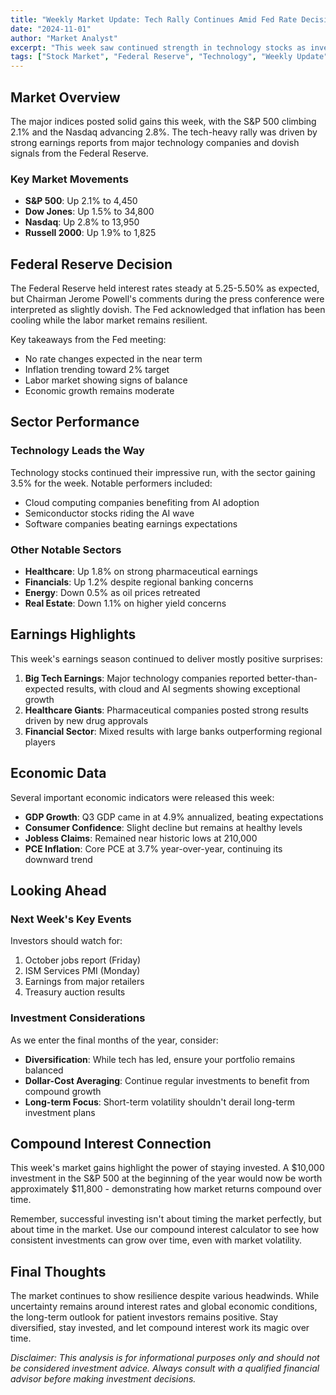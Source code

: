 ```yaml
---
title: "Weekly Market Update: Tech Rally Continues Amid Fed Rate Decision"
date: "2024-11-01"
author: "Market Analyst"
excerpt: "This week saw continued strength in technology stocks as investors digest the Federal Reserve's latest rate decision. Here's what you need to know about the market movements and what to watch for next week."
tags: ["Stock Market", "Federal Reserve", "Technology", "Weekly Update"]
---
```


## Market Overview

The major indices posted solid gains this week, with the S&P 500 climbing 2.1% and the Nasdaq advancing 2.8%. The tech-heavy rally was driven by strong earnings reports from major technology companies and dovish signals from the Federal Reserve.

### Key Market Movements

- **S&P 500**: Up 2.1% to 4,450
- **Dow Jones**: Up 1.5% to 34,800
- **Nasdaq**: Up 2.8% to 13,950
- **Russell 2000**: Up 1.9% to 1,825

## Federal Reserve Decision

The Federal Reserve held interest rates steady at 5.25-5.50% as expected, but Chairman Jerome Powell's comments during the press conference were interpreted as slightly dovish. The Fed acknowledged that inflation has been cooling while the labor market remains resilient.

Key takeaways from the Fed meeting:
- No rate changes expected in the near term
- Inflation trending toward 2% target
- Labor market showing signs of balance
- Economic growth remains moderate

## Sector Performance

### Technology Leads the Way

Technology stocks continued their impressive run, with the sector gaining 3.5% for the week. Notable performers included:
- Cloud computing companies benefiting from AI adoption
- Semiconductor stocks riding the AI wave
- Software companies beating earnings expectations

### Other Notable Sectors

- **Healthcare**: Up 1.8% on strong pharmaceutical earnings
- **Financials**: Up 1.2% despite regional banking concerns
- **Energy**: Down 0.5% as oil prices retreated
- **Real Estate**: Down 1.1% on higher yield concerns

## Earnings Highlights

This week's earnings season continued to deliver mostly positive surprises:

1. **Big Tech Earnings**: Major technology companies reported better-than-expected results, with cloud and AI segments showing exceptional growth
2. **Healthcare Giants**: Pharmaceutical companies posted strong results driven by new drug approvals
3. **Financial Sector**: Mixed results with large banks outperforming regional players

## Economic Data

Several important economic indicators were released this week:

- **GDP Growth**: Q3 GDP came in at 4.9% annualized, beating expectations
- **Consumer Confidence**: Slight decline but remains at healthy levels
- **Jobless Claims**: Remained near historic lows at 210,000
- **PCE Inflation**: Core PCE at 3.7% year-over-year, continuing its downward trend

## Looking Ahead

### Next Week's Key Events

Investors should watch for:
1. October jobs report (Friday)
2. ISM Services PMI (Monday)
3. Earnings from major retailers
4. Treasury auction results

### Investment Considerations

As we enter the final months of the year, consider:

- **Diversification**: While tech has led, ensure your portfolio remains balanced
- **Dollar-Cost Averaging**: Continue regular investments to benefit from compound growth
- **Long-term Focus**: Short-term volatility shouldn't derail long-term investment plans

## Compound Interest Connection

This week's market gains highlight the power of staying invested. A $10,000 investment in the S&P 500 at the beginning of the year would now be worth approximately $11,800 - demonstrating how market returns compound over time.

Remember, successful investing isn't about timing the market perfectly, but about time in the market. Use our compound interest calculator to see how consistent investments can grow over time, even with market volatility.

## Final Thoughts

The market continues to show resilience despite various headwinds. While uncertainty remains around interest rates and global economic conditions, the long-term outlook for patient investors remains positive. Stay diversified, stay invested, and let compound interest work its magic over time.

*Disclaimer: This analysis is for informational purposes only and should not be considered investment advice. Always consult with a qualified financial advisor before making investment decisions.*